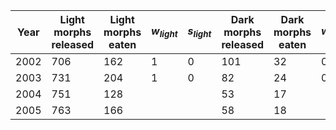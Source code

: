 | Year | Light morphs released | Light morphs eaten | $w_{light}$ | $s_{light}$ | Dark morphs released | Dark morphs eaten | $w_{dark}$ | $s_{dark}$ |
| ---- | --------------------- | ------------------ | ----------- | ----------- | -------------------- | ----------------- | ---------- | ---------- |
| 2002 | 706                   | 162                | 1           | 0           | 101                  | 32                | 0.90       | 0.10       |
| 2003 | 731                   | 204                | 1           | 0           | 82                   | 24                | 0.99       | 0.01       |
| 2004 | 751                   | 128                |             |             | 53                   | 17                |            |            |
| 2005 | 763                   | 166                |             |             | 58                   | 18                |            |            |
